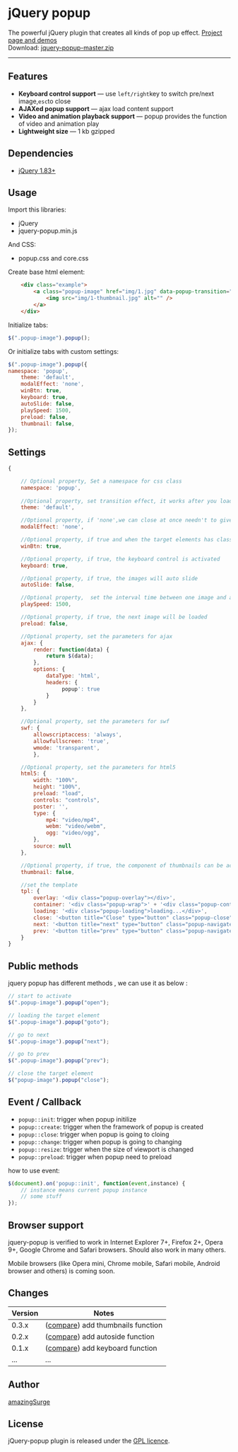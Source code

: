 # jQuery popup

The powerful jQuery plugin that creates all kinds of pop up effect. <a href="http://amazingsurge.github.io/jquery-popup/">Project page and demos</a><br />
Download: <a href="https://github.com/amazingSurge/jquery-popup/archive/master.zip">jquery-popup-master.zip</a>

***

## Features

* **Keyboard control support** — use `left/right`key to switch pre/next image,`esc`to close
* **AJAXed popup support** — ajax load content support
* **Video and animation playback support** — popup provides the function of video and animation play
* **Lightweight size** — 1 kb gzipped

## Dependencies
* <a href="http://jquery.com/" target="_blank">jQuery 1.83+</a>

## Usage

Import this libraries:
* jQuery
* jquery-popup.min.js

And CSS:
* popup.css and core.css 


Create base html element:
```html
    <div class="example">
        <a class="popup-image" href="img/1.jpg" data-popup-transition="fade" data-popup-title='this is a image'      data-popup-skin='skinRimless'>
            <img src="img/1-thumbnail.jpg" alt="" />
        </a>
    </div>
```

Initialize tabs:
```javascript
$(".popup-image").popup();
```

Or initialize tabs with custom settings:
```javascript
$(".popup-image").popup({
namespace: 'popup',
    theme: 'default',
    modalEffect: 'none',
    winBtn: true,
    keyboard: true,
    autoSlide: false,
    playSpeed: 1500,
    preload: false,
    thumbnail: false,
});
```

## Settings

```javascript
{   

    // Optional property, Set a namespace for css class
    namespace: 'popup',
    
    //Optional property, set transition effect, it works after you load specified theme file
    theme: 'default',

    //Optional property, if 'none',we can close at once needn't to give time to render css3 transition
    modalEffect: 'none',

    //Optional property, if true and when the target elements has class<code>namespace + '-container'</code>, it's can be closed.
    winBtn: true,

    //Optional property, if true, the keyboard control is activated
    keyboard: true,

    //Optional property, if true, the images will auto slide
    autoSlide: false,

    //Optional property,  set the interval time between one image and anther
    playSpeed: 1500,

    //Optional property, if true, the next image will be loaded
    preload: false,

    //Optional property, set the parameters for ajax
    ajax: {
        render: function(data) {
            return $(data);
        },
        options: {
            dataType: 'html',
            headers: {
                 popup': true
            }
        }
    },

    //Optional property, set the parameters for swf
    swf: {
        allowscriptaccess: 'always',
        allowfullscreen: 'true',
        wmode: 'transparent',
        },

    //Optional property, set the parameters for html5
    html5: {
        width: "100%",
        height: "100%",
        preload: "load",
        controls: "controls",
        poster: '',
        type: {
            mp4: "video/mp4",
            webm: "video/webm",
            ogg: "video/ogg",
        },
        source: null
    },

    //Optional property, if true, the component of thumbnails can be activation
    thumbnail: false,

    //set the template
    tpl: {
        overlay: '<div class="popup-overlay"></div>',
        container: '<div class="popup-wrap">' + '<div class="popup-container">' + '<div class="popup-content-wrap">' + '<div class="popup-content-holder">' + '<div class="popup-content">' + '</div>' + '<div class="popup-infoBar">' + '<div class="popup-title"></div>' + '<span class="popup-counter"></span>' + '</div>' + '</div>' + '</div>' + '</div>' + '</div>',
        loading: '<div class="popup-loading">loading...</div>',
        close: '<button title="Close" type="button" class="popup-close">x</button>',
        next: '<button title="next" type="button" class="popup-navigate popup-next"></button>',
        prev: '<button title="prev" type="button" class="popup-navigate popup-prev"></button>'
    }
}
```

## Public methods

jquery popup has different methods , we can use it as below :
```javascript
// start to activate
$(".popup-image").popup("open");

// loading the target element
$(".popup-image").popup("goto");

// go to next
$(".popup-image").popup("next");

// go to prev
$(".popup-image").popup("prev");

// close the target element
$("popup-image").popup("close");

```

## Event / Callback

* <code>popup::init</code>: trigger when popup initilize
* <code>popup::create</code>: trigger when the framework of popup is created
* <code>popup::close</code>: trigger when popup is going to cloing
* <code>popup::change</code>: trigger when popup is going to changing
* <code>popup::resize</code>: trigger when the size of viewport is changed
* <code>popup::preload</code>: trigger when popup need to preload

how to use event:
```javascript
$(document).on('popup::init', function(event,instance) {
    // instance means current popup instance 
    // some stuff
});
```

## Browser support
jquery-popup is verified to work in Internet Explorer 7+, Firefox 2+, Opera 9+, Google Chrome and Safari browsers. Should also work in many others.

Mobile browsers (like Opera mini, Chrome mobile, Safari mobile, Android browser and others) is coming soon.

## Changes

| Version | Notes                                                            |
|---------|------------------------------------------------------------------|
|   0.3.x | ([compare][compare-1.3]) add thumbnails function                    |
|   0.2.x | ([compare][compare-1.2]) add autoside function                    |
|   0.1.x | ([compare][compare-1.1]) add keyboard function                   |
|     ... | ...                                                              |

[compare-1.3]: https://github.com/amazingSurge/jquery-popup/compare/v1.3.0...v1.4.0
[compare-1.2]: https://github.com/amazingSurge/jquery-popup/compare/v1.2.0...v1.3.0
[compare-1.1]: https://github.com/amazingSurge/jquery-popup/compare/v1.1.0...v1.2.0

## Author
[amazingSurge](http://amazingSurge.com)

## License
jQuery-popup plugin is released under the <a href="https://github.com/amazingSurge/jquery-popup/blob/master/LICENCE.GPL" target="_blank">GPL licence</a>.


